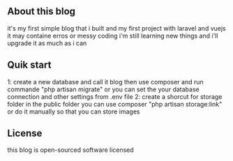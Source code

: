 ## About this blog

it's my first simple blog that i built and my first project with laravel and vuejs 
it may containe erros or messy coding
i'm still learning new things and i'll upgrade it as much as i can

## Quik start
1: create a new database and call it blog
then use composer and run commande "php artisan migrate"
or you can set the your database connection and other settings from .env file
2: create a shorcut for storage folder in the public folder 
you can use composer "php artisan storage:link" or do it manually
so that you can store images



## License

this blog is open-sourced software licensed
